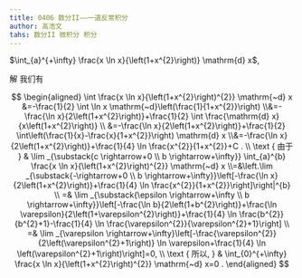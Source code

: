 ```yaml
---
title: 0406 数分II——一道反常积分
author: 高浩文
tahs: 数分II 微积分 积分
---
```




 $\int_{a}^{+\infty} \frac{x \ln x}{\left(1+x^{2}\right)} \mathrm{d} x$,



<!--more-->



解 我们有

$$
\begin{aligned}
\int \frac{x \ln x}{\left(1+x^{2}\right)^{2}} \mathrm{~d} x
&=-\frac{1}{2} \int \ln x \mathrm{~d}\left(\frac{1}{1+x^{2}}\right)
\\&=-\frac{\ln x}{2\left(1+x^{2}\right)}+\frac{1}{2} \int \frac{\mathrm{d} x}{x\left(1+x^{2}\right)} \\
&=-\frac{\ln x}{2\left(1+x^{2}\right)}+\frac{1}{2} \int\left(\frac{1}{x}-\frac{x}{1+x^{2}}\right) \mathrm{d} x
\\&=-\frac{\ln x}{2\left(1+x^{2}\right)}+\frac{1}{4} \ln \frac{x^{2}}{1+x^{2}}+C . \\
\text { 由于 } & \lim _{\substack{c \rightarrow+0 \\
b \rightarrow+\infty}} \int_{a}^{b} \frac{x \ln x}{\left(1+x^{2}\right)^{2}} \mathrm{~d} x
\\=&\left.\lim _{\substack{-\rightarrow+0 \\
b \rightarrow+\infty}}\left[-\frac{\ln x}{2\left(1+x^{2}\right)}+\frac{1}{4} \ln \frac{x^{2}}{1+x^{2}}\right]\right|^{b} \\
=& \lim _{\substack{\epsilon \rightarrow+\infty \\
b \rightarrow+\infty}}\left[-\frac{\ln b}{2\left(1+b^{2}\right)}+\frac{\ln \varepsilon}{2\left(1+\varepsilon^{2}\right)}+\frac{1}{4} \ln \frac{b^{2}}{b^{2}+1}-\frac{1}{4} \ln \frac{\varepsilon^{2}}{\varepsilon^{2}+1}\right] \\
=& \lim _{\varepsilon \rightarrow+\infty}\left[-\frac{\varepsilon^{2}}{2\left(\varepsilon^{2}+1\right)} \ln \varepsilon+\frac{1}{4} \ln \left(\varepsilon^{2}+1\right)\right]=0, \\
\text { 所以, } & \int_{0}^{+\infty} \frac{x \ln x}{\left(1+x^{2}\right)^{2}} \mathrm{~d} x=0 .
\end{aligned}
$$
